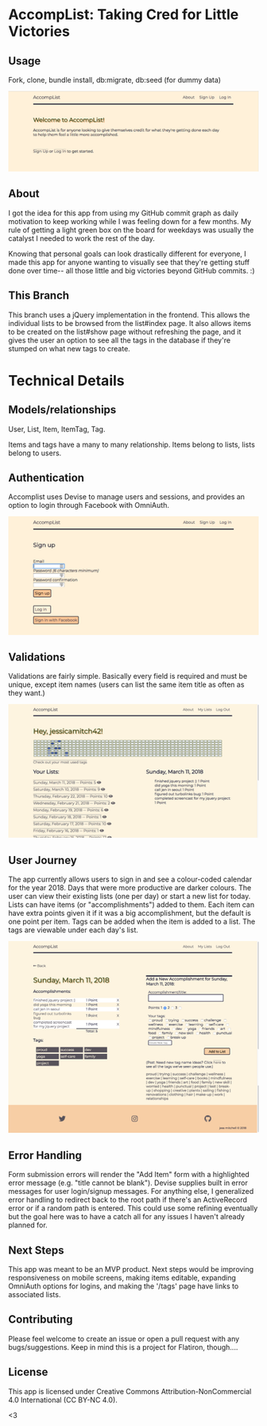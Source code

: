# AccompList: Taking Cred for Little Victories

## Usage
Fork, clone, bundle install, db:migrate, db:seed (for dummy data)

<img src="/app/assets/images/landingpage.png" alt="Welcome Page Screenshot">

## About
I got the idea for this app from using my GitHub commit graph as daily motivation to keep working while I was feeling down for a few months. My rule of getting a light green box on the board for weekdays was usually the catalyst I needed to work the rest of the day.

Knowing that personal goals can look drastically different for everyone, I made this app for anyone wanting to visually see that they're getting stuff done over time-- all those little and big victories beyond GitHub commits. :)

## This Branch
This branch uses a jQuery implementation in the frontend. This allows the individual lists to be browsed from the list#index page. It also allows items to be created on the list#show page without refreshing the page, and it gives the user an option to see all the tags in the database if they're stumped on what new tags to create.


# Technical Details

## Models/relationships
User, List, Item, ItemTag, Tag.


Items and tags have a many to many relationship. Items belong to lists, lists belong to users.

## Authentication
Accomplist uses Devise to manage users and sessions, and provides an option to login through Facebook with OmniAuth.

<img src="/app/assets/images/signup.png" alt="Signup Page Screenshot">

## Validations
Validations are fairly simple. Basically every field is required and must be unique, except item names (users can list the same item title as often as they want.)

<img src="/app/assets/images/listindex-jquery.png" alt="Lists Page Screenshot">

## User Journey
The app currently allows users to sign in and see a colour-coded calendar for the year 2018. Days that were more productive are darker colours. The user can view their existing lists (one per day) or start a new list for today. Lists can have items (or "accomplishments") added to them. Each item can have extra points given it if it was a big accomplishment, but the default is one point per item. Tags can be added when the item is added to a list. The tags are viewable under each day's list. 

<img src="/app/assets/images/listshow-jquery.png" alt="List Item Form Screenshot">

## Error Handling
Form submission errors will render the "Add Item" form with a highlighted error message (e.g. "title cannot be blank"). Devise supplies built in error messages for user login/signup messages. For anything else, I generalized error handling to redirect back to the root path if there's an ActiveRecord error or if a random path is entered. This could use some refining eventually but the goal here was to have a catch all for any issues I haven't already planned for.

## Next Steps
This app was meant to be an MVP product. Next steps would be improving responsiveness on mobile screens, making items editable, expanding OmniAuth options for logins, and making the '/tags' page have links to associated lists.

## Contributing
Please feel welcome to create an issue or open a pull request with any bugs/suggestions. Keep in mind this is a project for Flatiron, though....

## License
This app is licensed under Creative Commons Attribution-NonCommercial 4.0 International (CC BY-NC 4.0).

<3
